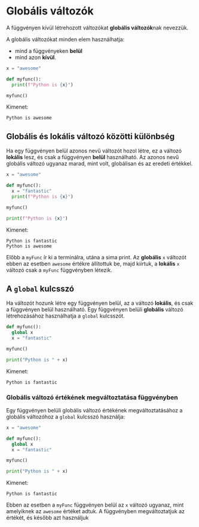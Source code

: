 # Globális változók

A függvényen kívül létrehozott változókat **globális változók**nak nevezzük.

A globális változókat minden elem használhatja: 
- mind a függvényeken **belül**
- mind azon **kívül**.
```py
x = "awesome"

def myfunc():
  print(f"Python is {x}")

myfunc()
```
Kimenet:
```
Python is awesome
```

## Globális és lokális változó közötti különbség
Ha egy függvényen belül azonos nevű változót hozol létre, ez a változó **lokális** lesz, és csak a függvényen **belül** használható. Az azonos nevű globális változó ugyanaz marad, mint volt, globálisan és az eredeti értékkel.

```py
x = "awesome"

def myfunc():
  x = "fantastic"
  print(f"Python is {x}")

myfunc()

print(f"Python is {x}")
```
Kimenet:
```
Python is fantastic
Python is awesome
```

Előbb a `myFunc` ír ki a terminálra, utána a sima print. Az **globális** `x` változót ebben az esetben `awesome` értékre állítottuk be, majd kiírtuk, a **lokális** `x` változó csak a `myFunc` függvényben létezik.

## A `global` kulcsszó

Ha változót hozunk létre egy függvényen belül, az a változó **lokális**, és csak a függvényen belül használható. Egy függvényen belüli **globális** változó létrehozásához használhatja a `global` kulcsszót.

```py
def myfunc():
  global x
  x = "fantastic"

myfunc()

print("Python is " + x)
```
Kimenet:
```
Python is fantastic
```

### Globális változó értékének megváltoztatása függvényben
Egy függvényen belüli globális változó értékének megváltoztatásához a globális változóhoz a `global` kulcsszó használja:

```py
x = "awesome"

def myfunc():
  global x
  x = "fantastic"

myfunc()

print("Python is " + x)
```
Kimenet:
```
Python is fantastic
```
Ebben az esetben a `myFunc` függvényen belül az `x` változó ugyanaz, mint amelyiknek az `awesome` értéket adtuk. A függvényben megváltoztatjuk az értékét, és később azt használjuk